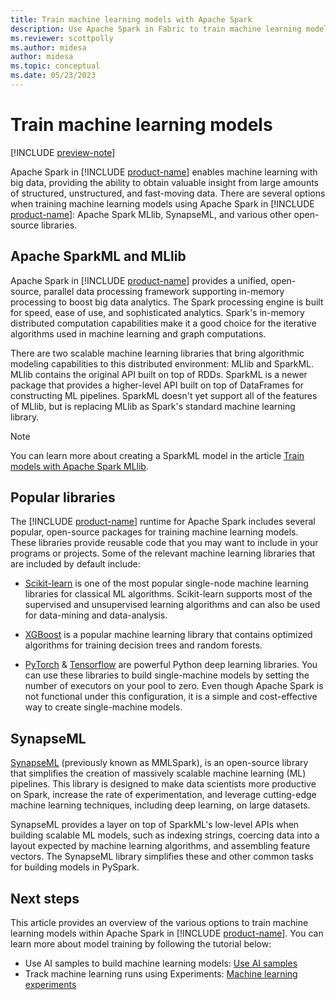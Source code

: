 ```yaml
---
title: Train machine learning models with Apache Spark
description: Use Apache Spark in Fabric to train machine learning models
ms.reviewer: scottpolly
ms.author: midesa
author: midesa 
ms.topic: conceptual
ms.date: 05/23/2023
---
```


# Train machine learning models

[!INCLUDE [preview-note](../../includes/preview-note.md)]

Apache Spark in [!INCLUDE [product-name](../../includes/product-name.md)] enables machine learning with big data, providing the ability to obtain valuable insight from large amounts of structured, unstructured, and fast-moving data. There are several options when training machine learning models using Apache Spark in [!INCLUDE [product-name](../../includes/product-name.md)]: Apache Spark MLlib, SynapseML, and various other open-source libraries.

## Apache SparkML and MLlib

Apache Spark in [!INCLUDE [product-name](../../includes/product-name.md)] provides a unified, open-source, parallel data processing framework supporting in-memory processing to boost big data analytics. The Spark processing engine is built for speed, ease of use, and sophisticated analytics. Spark's in-memory distributed computation capabilities make it a good choice for the iterative algorithms used in machine learning and graph computations.

There are two scalable machine learning libraries that bring algorithmic modeling capabilities to this distributed environment: MLlib and SparkML. MLlib contains the original API built on top of RDDs. SparkML is a newer package that provides a higher-level API built on top of DataFrames for constructing ML pipelines. SparkML doesn't yet support all of the features of MLlib, but is replacing MLlib as Spark's standard machine learning library.

> [!NOTE]
> You can learn more about creating a SparkML model in the article [Train models with Apache Spark MLlib](./fabric-sparkml-tutorial.md).

## Popular libraries

The [!INCLUDE [product-name](../../includes/product-name.md)] runtime for Apache Spark includes several popular, open-source packages for training machine learning models. These libraries provide reusable code that you may want to include in your programs or projects. Some of the relevant machine learning libraries that are included by default include:

- [Scikit-learn](https://scikit-learn.org/stable/index.html) is one of the most popular single-node machine learning libraries for classical ML algorithms. Scikit-learn supports most of the supervised and unsupervised learning algorithms and can also be used for data-mining and data-analysis.
  
- [XGBoost](https://xgboost.readthedocs.io/latest/) is a popular machine learning library that contains optimized algorithms for training decision trees and random forests.
  
- [PyTorch](https://pytorch.org/) & [Tensorflow](https://www.tensorflow.org/) are powerful Python deep learning libraries. You can use these libraries to build single-machine models by setting the number of executors on your pool to zero. Even though Apache Spark is not functional under this configuration, it is a simple and cost-effective way to create single-machine models.

## SynapseML

 [SynapseML](https://microsoft.github.io/SynapseML/) (previously known as MMLSpark), is an open-source library that simplifies the creation of massively scalable machine learning (ML) pipelines. This library is designed to make data scientists more productive on Spark, increase the rate of experimentation, and leverage cutting-edge machine learning techniques, including deep learning, on large datasets.

SynapseML provides a layer on top of SparkML's low-level APIs when building scalable ML models, such as indexing strings, coercing data into a layout expected by machine learning algorithms, and assembling feature vectors. The SynapseML library simplifies these and other common tasks for building models in PySpark.

## Next steps

This article provides an overview of the various options to train machine learning models within Apache Spark in [!INCLUDE [product-name](../../includes/product-name.md)]. You can learn more about model training by following the tutorial below:

- Use AI samples to build machine learning models: [Use AI samples](../use-ai-samples.md)
- Track machine learning runs using Experiments: [Machine learning experiments](../machine-learning-experiment.md)
